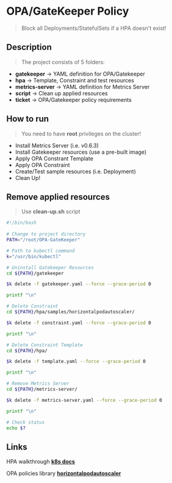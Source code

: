 # OPA/GateKeeper Policy
> Block all Deployments/StatefulSets if a HPA doesn't exist!

## Description
> The project consists of 5 folders:
- **gatekeeper** -> YAML definition for OPA/Gatekeeper
- **hpa** -> Template, Constraint and test resources
- **metrics-server** -> YAML definition for Metrics Server
- **script** -> Clean up applied resources
- **ticket** -> OPA/Gatekeeper policy requirements

## How to run
> You need to have **root** privileges on the cluster!

- Install Metrics Server (i.e. v0.6.3)
- Install Gatekeeper resources (use a pre-built image)
- Apply OPA Constrant Template
- Apply OPA Constraint
- Create/Test sample resources (i.e. Deployment)
- Clean Up!

## Remove applied resources
> Use **clean-up.sh** script

```bash
#!/bin/bash
  
# Change to project directory
PATH="/root/OPA-GateKeeper"

# Path to kubectl command
k="/usr/bin/kubectl"

# Uninstall Gatekeeper Resources
cd ${PATH}/gatekeeper

$k delete -f gatekeeper.yaml --force --grace-period 0

printf "\n"

# Delete Constraint
cd ${PATH}/hpa/samples/horizontalpodautoscaler/

$k delete -f constraint.yaml --force --grace-period 0

printf "\n"

# Delete Constraint Template
cd ${PATH}/hpa/

$k delete -f template.yaml --force --grace-period 0

printf "\n"

# Remove Metrics Server
cd ${PATH}/metrics-server/

$k delete -f metrics-server.yaml --force --grace-period 0

printf "\n"

# Check status
echo $?
```

## Links
HPA walkthrough **[k8s docs](https://kubernetes.io/docs/tasks/run-application/horizontal-pod-autoscale-walkthrough/)**

OPA policies library **[horizontalpodautoscaler](https://github.com/open-policy-agent/gatekeeper-library/tree/master/library/general/horizontalpodautoscaler)**